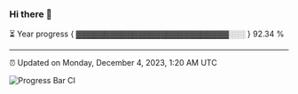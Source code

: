 ### Hi there 👋

⏳ Year progress { ▓▓▓▓▓▓▓▓▓▓▓▓▓▓▓▓▓▓▓▓▓▓▓▓▓▓▓░░░ } 92.34 %

---

⏰ Updated on Monday, December 4, 2023, 1:20 AM UTC

![Progress Bar CI](https://github.com/arthurbuhl/arthurbuhl/workflows/Progress%20Bar%20CI/badge.svg)
